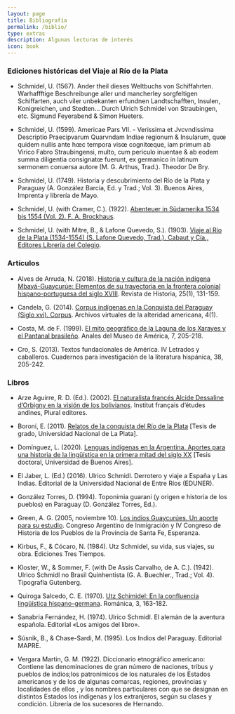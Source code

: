 ```yaml
---
layout: page
title: Bibliografía
permalink: /biblio/
type: extras
description: Algunas lecturas de interés
icon: book
---
```



### Ediciones históricas del Viaje al Río de la Plata

* Schmidel, U. (1567). Ander theil dieses Weltbuchs von Schiffahrten. Warhaffftige Beschreibunge aller und mancherley sorgfeltigen Schiffarten, auch viler unbekanten erfundnen Landtschafften, Insulen, Konigreichen, und Stedten... Durch Ulrich Schmidel von Straubingen, etc. Sigmund Feyerabend & Simon Hueters.

* Schmidel, U. (1599). Americae Pars VII. - Verissima et Jvcvndissima Descriptio Praecipvarum Quarvndam Indiae regionum & Insularum, quœ quidem nullis ante hœc tempora visœ cognitœque, iam primum ab Virico Fabro Straubingensi, multo, cum periculo inuentae & ab eodem summa diligentia consignatœ fuerunt, ex germanico in latinum sermonem conuersa autore (M. G. Arthus, Trad.). Theodor De Bry.

* Schmidel, U. (1749). Historia y descubrimiento del Río de la Plata y Paraguay (A. González Barcia, Ed. y Trad.; Vol. 3). Buenos Aires, Imprenta y librería de Mayo.

* Schmidel, U. (with Cramer, C.). (1922). [Abenteuer in Südamerika 1534 bis 1554 (Vol. 2). F. A. Brockhaus](https://archive.org/details/abenteuerinsudam00schm/mode/1up?view=theater).

* Schmidel, U. (with Mitre, B., & Lafone Quevedo, S.). (1903). [Viaje al Río de la Plata (1534-1554) (S. Lafone Quevedo, Trad.). Cabaut y Cía., Editores Librería del Colegio](https://archive.org/details/ldpd_11899125_000/page/n14/mode/1up?view=theater&q=1567).


### Artículos

* Alves de Arruda, N. (2018). [Historia y cultura de la nación indígena Mbayá-Guaycurúe: Elementos de su trayectoria en la frontera colonial hispano-portuguesa del siglo XVIII](https://doi.org/http://dx.doi.org/10.4067/S0717-88322018000100131). Revista de Historia, 25(1), 131-159. 

* Candela, G. (2014). [Corpus indígenas en la Conquista del Paraguay (Siglo xvi). Corpus](https://doi.org/10.4000/corpusarchivos.718). Archivos virtuales de la alteridad americana, 4(1). 

* Costa, M. de F. (1999). [El mito geográfico de la Laguna de los Xarayes y el Pantanal brasileño](http://www.fuesp.com/publicaciones_revistas_numeros_articulos.asp?cdnumero=146). Anales del Museo de América, 7, 205-218.

* Cro, S. (2013). Textos fundacionales de América. IV Letrados y caballeros. Cuadernos para investigación de la literatura hispánica, 38, 205-242. 


### Libros

* Arze Aguirre, R. D. (Ed.). (2002). [El naturalista francés Alcide Dessaline d’Orbigny en la visión de los bolivianos](https://doi.org/10.4000/books.ifea.3851). Institut français d’études andines, Plural editores. 

* Boroni, E. (2011). [Relatos de la conquista del Río de la Plata](https://sedici.unlp.edu.ar/handle/10915/142257) [Tesis de grado, Universidad Nacional de La Plata]. 

* Domínguez, L. (2020). [Lenguas indígenas en la Argentina. Aportes para una historia de la lingüística en la primera mitad del siglo XX](http://repositorio.filo.uba.ar/handle/filodigital/12181) [Tesis doctoral, Universidad de Buenos Aires]. 

* El Jaber, L. (Ed.) (2016). Ulrico Schmidl. Derrotero y viaje a España y Las Indias. Editorial de la Universidad Nacional de Entre Ríos (EDUNER).

* González Torres, D. (1994). Toponimia guarani (y origen e historia de los pueblos) en Paraguay (D. González Torres, Ed.).

* Green, A. G. (2005, noviembre 10). [Los indios Guaycurúes. Un aporte para su estudio](http://www.santafe-conicet.gov.ar/sipar/2005_inmigracion/green_2.doc). Congreso Argentino de Inmigración y IV Congreso de Historia de los Pueblos de la Provincia de Santa Fe, Esperanza. 

* Kirbus, F., & Cócaro, N. (1984). Utz Schmidel, su vida, sus viajes, su obra. Ediciones Tres Tiempos.

* Kloster, W., & Sommer, F. (with De Assis Carvalho,  de A. C.). (1942). Ulrico Schmidl no Brasil Quinhentista (G. A. Buechler., Trad.; Vol. 4). Tipografía Gutenberg.

* Quiroga Salcedo, C. E. (1970). [Utz Schimidel: En la confluencia lingüística hispano-germana](http://sedici.unlp.edu.ar/handle/10915/14234). Románica, 3, 163-182. 

* Sanabria Fernández, H. (1974). Ulrico Schmidl. El alemán de la aventura española. Editorial «Los amigos del libro».

* Súsnik, B., & Chase-Sardi, M. (1995). Los Indios del Paraguay. Editorial MAPRE.

* Vergara Martin, G. M. (1922). Diccionario etnográfico americano: Contiene las denominaciones de gran número de naciones, tribus y pueblos de indios;los patronímicos de los naturales de los Estados americanos y de los de algunas comarcas, regiones, provincias y localidades de ellos , y los nombres particulares con que se designan en distintos Estados los indígenas y los extranjeros, según su clases y condición. Librería de los sucesores de Hernando.


